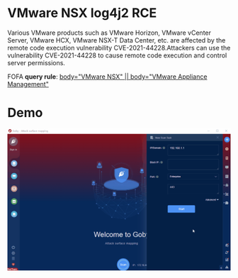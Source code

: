 # VMware NSX log4j2 RCE

Various VMware products such as VMware Horizon, VMware vCenter Server, VMware HCX, VMware NSX-T Data Center, etc. are affected by the remote code execution vulnerability CVE-2021-44228.Attackers can use the vulnerability CVE-2021-44228 to cause remote code execution and control server permissions.

FOFA **query rule**: [body="VMware NSX" || body="VMware Appliance Management"](https://fofa.so/result?qbase64=Ym9keT0iVk13YXJlIE5TWCIgfHwgYm9keT0iVk13YXJlIEFwcGxpYW5jZSBNYW5hZ2VtZW50Ig%3D%3D)

# Demo

![VMware_NSX_log4j2](VMware_NSX_log4j2.gif)
